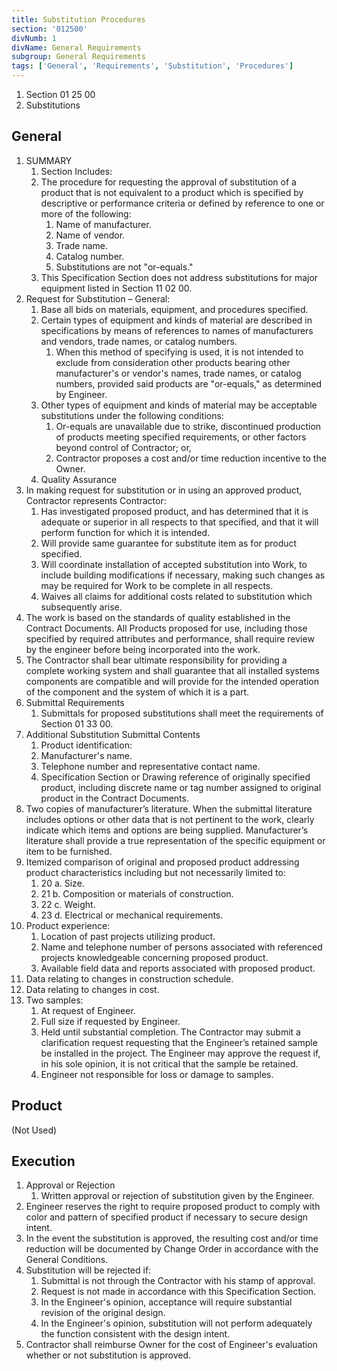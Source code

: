 ```yaml
---
title: Substitution Procedures
section: '012500'
divNumb: 1
divName: General Requirements
subgroup: General Requirements
tags: ['General', 'Requirements', 'Substitution', 'Procedures']
---
```


   1. Section 01 25 00
   1. Substitutions

## General

1. SUMMARY
   1. Section Includes:
	1. The procedure for requesting the approval of substitution of a product that is not equivalent to a product which is specified by descriptive or performance criteria or defined by reference to one or more of the following:
		1. Name of manufacturer.
		2. Name of vendor.
		3. Trade name.
		4. Catalog number.
		5. Substitutions are not "or-equals."
	2. This Specification Section does not address substitutions for major equipment listed in Section 11 02 00.
2. Request for Substitution – General:
	1. Base all bids on materials, equipment, and procedures specified.
	2. Certain types of equipment and kinds of material are described in specifications by means of references to names of manufacturers and vendors, trade names, or catalog numbers.
		1. When this method of specifying is used, it is not intended to exclude from consideration other products bearing other manufacturer's or vendor's names, trade names, or catalog numbers, provided said products are "or-equals," as determined by Engineer.
	3. Other types of equipment and kinds of material may be acceptable substitutions under the following conditions:
		1. Or-equals are unavailable due to strike, discontinued production of products meeting specified requirements, or other factors beyond control of Contractor; or,
		2. Contractor proposes a cost and/or time reduction incentive to the Owner.
	4. Quality Assurance
3. In making request for substitution or in using an approved product, Contractor represents Contractor:
	1. Has investigated proposed product, and has determined that it is adequate or superior in all respects to that specified, and that it will perform function for which it is intended.
	2. Will provide same guarantee for substitute item as for product specified.
	3. Will coordinate installation of accepted substitution into Work, to include building modifications if necessary, making such changes as may be required for Work to be complete in all respects.
	4. Waives all claims for additional costs related to substitution which subsequently arise.
4. The work is based on the standards of quality established in the Contract Documents. All Products proposed for use, including those specified by required attributes and performance, shall require review by the engineer before being incorporated into the work.
5. The Contractor shall bear ultimate responsibility for providing a complete working system and shall guarantee that all installed systems components are compatible and will provide for the intended operation of the component and the system of which it is a part.
3. Submittal Requirements
   1. Submittals for proposed substitutions shall meet the requirements of Section 01 33 00.
4. Additional Substitution Submittal Contents
   1. Product identification:
	1. Manufacturer's name.
	2. Telephone number and representative contact name.
	3. Specification Section or Drawing reference of originally specified product, including discrete name or tag number assigned to original product in the Contract Documents.
2. Two copies of manufacturer’s literature. When the submittal literature includes options or other data that is not pertinent to the work, clearly indicate which items and options are being supplied. Manufacturer’s literature shall provide a true representation of the specific equipment or item to be furnished.
3. Itemized comparison of original and proposed product addressing product characteristics including but not necessarily limited to:
	1. 20 a. Size.
	2. 21 b. Composition or materials of construction.
	3. 22 c. Weight.
	4. 23 d. Electrical or mechanical requirements.
4. Product experience:
	1. Location of past projects utilizing product.
	2. Name and telephone number of persons associated with referenced projects knowledgeable concerning proposed product.
	3. Available field data and reports associated with proposed product.
5. Data relating to changes in construction schedule.
6. Data relating to changes in cost.
7. Two samples:
	1. At request of Engineer.
	2. Full size if requested by Engineer.
	3. Held until substantial completion. The Contractor may submit a clarification request requesting that the Engineer’s retained sample be installed in the project. The Engineer may approve the request if, in his sole opinion, it is not critical that the sample be retained.
	4. Engineer not responsible for loss or damage to samples.

## Product 

 (Not Used)


## Execution

1. Approval or Rejection
   1. Written approval or rejection of substitution given by the Engineer.
2. Engineer reserves the right to require proposed product to comply with color and pattern of specified product if necessary to secure design intent.
3. In the event the substitution is approved, the resulting cost and/or time reduction will be documented by Change Order in accordance with the General Conditions.
4. Substitution will be rejected if:
	1. Submittal is not through the Contractor with his stamp of approval.
	2. Request is not made in accordance with this Specification Section.
	3. In the Engineer's opinion, acceptance will require substantial revision of the original design.
	4. In the Engineer's opinion, substitution will not perform adequately the function consistent with the design intent.
5. Contractor shall reimburse Owner for the cost of Engineer's evaluation whether or not substitution is approved.

